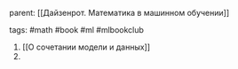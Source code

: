 parent: [[Дайзенрот. Математика в машинном обучении]]

tags: #math #book #ml #mlbookclub 

1. [[О сочетании модели и данных]]
2. 